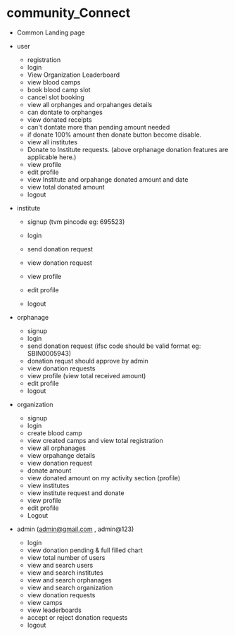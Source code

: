 # community_Connect

 - Common Landing page

 - user
    - registration
    - login
    - View Organization Leaderboard
    - view blood camps
    - book blood camp slot
    - cancel slot booking
    - view all orphanges and orpahanges details
    - can dontate to orphanges 
    - view donated receipts
    - can't dontate more than pending amount needed
    - if donate 100% amount then donate button become disable.
    - view all institutes
    - Donate to Institute requests. (above orphanage donation features are applicable here.)
    - view profile
    - edit profile
    - view Institute and orpahange donated amount and date 
    - view total donated amount 
    - logout

 - institute
    - signup (tvm pincode eg: 695523)
    - login
    - send donation request
    - view donation request
    - view profile
    - edit profile

    - logout

 - orphanage
    - signup
    - login
    - send donation request (ifsc code should be valid format eg: SBIN0005943)
    - donation requst should approve by admin
    - view donation requests
    - view profile (view total received amount)
    - edit profile
    - logout

 - organization
    - signup
    - login
    - create blood camp
    - view created camps and view total registration
    - view all orphanages
    - view orpahange details
    - view donation request
    - donate amount
    - view donated amount on my activity section (profile)
    - view institutes
    - view institute request and donate
    - view profile 
    - edit profile
    - Logout




 - admin (admin@gmail.com , admin@123)
    - login
    - view donation pending & full filled chart
    - view total number of users
    - view and search users
    - view and search institutes
    - view and search orphanages
    - view and search organization
    - view donation requests
    - view camps
    - view leaderboards
    - accept or reject donation requests
    - logout
  